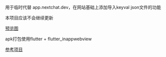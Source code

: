 用于临时代替 app.nextchat.dev，在网站基础上添加导入keyval json文件的功能

本项目应该不会继续更新

[预览图](./0.jpg)

apk打包使用flutter + flutter_inappwebview

[参考项目](https://github.com/jmgaooo/ChatGPT-Next-APP)
